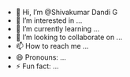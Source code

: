 - 👋 Hi, I’m @Shivakumar Dandi G
- 👀 I’m interested in ...
- 🌱 I’m currently learning ...
- 💞️ I’m looking to collaborate on ...
- 📫 How to reach me ...
- 😄 Pronouns: ...
- ⚡ Fun fact: ...

<!---
Shivadandi/Shivadandi is a ✨ special ✨ repository because its `README.md` (this file) appears on your GitHub profile.
You can click the Preview link to take a look at your changes.
--->

